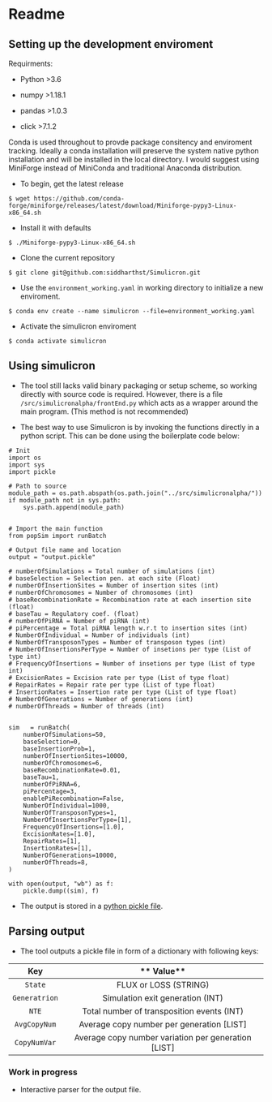   

# Readme

## Setting up the development enviroment

Requirments:

- Python >3.6

- numpy >1.18.1

- pandas >1.0.3

- click >7.1.2

  

Conda is used throughout to provde package consitency and enviroment tracking. Ideally a conda installation will preserve the system native python installation and will be installed in the local directory. I would suggest using MiniForge instead of MiniConda and traditional Anaconda distribution.

- To begin, get the latest release

`$ wget https://github.com/conda-forge/miniforge/releases/latest/download/Miniforge-pypy3-Linux-x86_64.sh`

- Install it with defaults

`$ ./Miniforge-pypy3-Linux-x86_64.sh`

- Clone the current repository

`$ git clone git@github.com:siddharthst/Simulicron.git`

- Use the `environment_working.yaml` in working directory to initialize a new enviroment.

`$ conda env create --name simulicron --file=environment_working.yaml`

- Activate the simulicron enviroment

`$ conda activate simulicron`

  

## Using simulicron

- The tool still lacks valid binary packaging or setup scheme, so working directly with source code is required. However, there is a file `/src/simulicronalpha/frontEnd.py` which acts as a wrapper around the main program. (This method is not recommended)

- The best way to use Simulicron is by invoking the functions directly in a python script. This can be done using the boilerplate code below:

```
# Init
import os
import sys
import pickle

# Path to source
module_path = os.path.abspath(os.path.join("../src/simulicronalpha/"))
if module_path not in sys.path:
    sys.path.append(module_path)


# Import the main function
from popSim import runBatch

# Output file name and location
output = "output.pickle"

# numberOfSimulations = Total number of simulations (int)
# baseSelection = Selection pen. at each site (Float)
# numberOfInsertionSites = Number of insertion sites (int)
# numberOfChromosomes = Number of chromosomes (int)
# baseRecombinationRate = Recombination rate at each insertion site (float)
# baseTau = Regulatory coef. (float)
# numberOfPiRNA = Number of piRNA (int) 
# piPercentage = Total piRNA length w.r.t to insertion sites (int)
# NumberOfIndividual = Number of individuals (int)
# NumberOfTransposonTypes = Number of transposon types (int)
# NumberOfInsertionsPerType = Number of insetions per type (List of type int)
# FrequencyOfInsertions = Number of insetions per type (List of type int)
# ExcisionRates = Excision rate per type (List of type float)
# RepairRates = Repair rate per type (List of type float)
# InsertionRates = Insertion rate per type (List of type float) 
# NumberOfGenerations = Number of generations (int)
# numberOfThreads = Number of threads (int)


sim   = runBatch(    
    numberOfSimulations=50,
    baseSelection=0,
    baseInsertionProb=1,
    numberOfInsertionSites=10000,
    numberOfChromosomes=6,
    baseRecombinationRate=0.01,
    baseTau=1,
    numberOfPiRNA=6,
    piPercentage=3,
    enablePiRecombination=False,
    NumberOfIndividual=1000,
    NumberOfTransposonTypes=1,
    NumberOfInsertionsPerType=[1],
    FrequencyOfInsertions=[1.0],
    ExcisionRates=[1.0],
    RepairRates=[1],
    InsertionRates=[1],
    NumberOfGenerations=10000,
    numberOfThreads=8,
)

with open(output, "wb") as f:
    pickle.dump((sim), f)
```


- The output is stored in a [python pickle file](https://docs.python.org/3/library/pickle.html).

 ## Parsing output
 - The tool outputs a pickle file in form of a dictionary with following keys:

**Key**|** Value**
:-----:|:-----:
`State`| FLUX or LOSS (STRING)
`Generatrion`| Simulation exit generation (INT)
`NTE`| Total number of transposition events (INT)
`AvgCopyNum`| Average copy number per generation [LIST]
`CopyNumVar`| Average copy number variation per generation [LIST]
### Work in progress

- Interactive parser for the output file.

